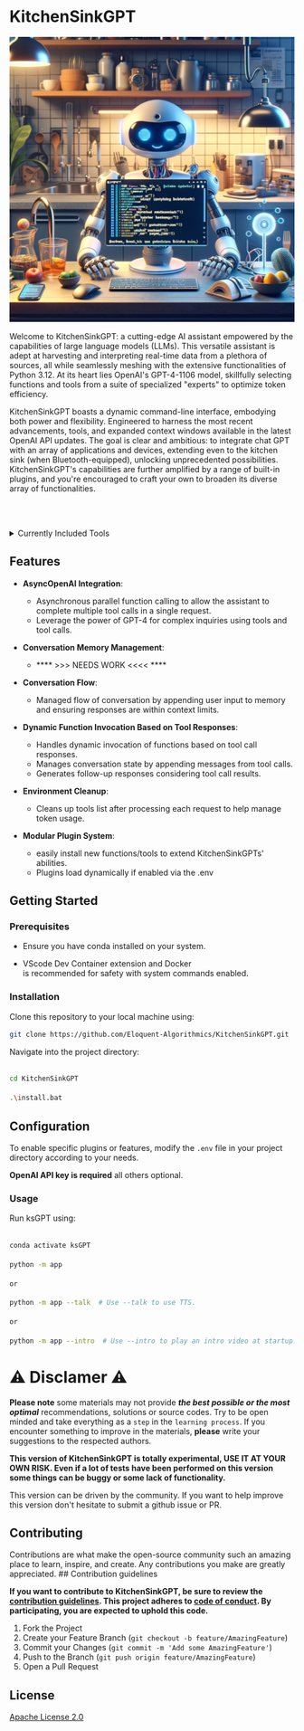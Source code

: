 # KitchenSinkGPT
<p align="center">
  <img src="ksGPT.png" alt="hero_image">
</p>
Welcome to KitchenSinkGPT: a cutting-edge AI assistant empowered by the capabilities of large language models (LLMs). This versatile assistant is adept at harvesting and interpreting real-time data from a plethora of sources, all while seamlessly meshing with the extensive functionalities of Python 3.12. At its heart lies OpenAI's GPT-4-1106 model, skillfully selecting functions and tools from a suite of specialized "experts" to optimize token efficiency.

KitchenSinkGPT boasts a dynamic command-line interface, embodying both power and flexibility. Engineered to harness the most recent advancements, tools, and expanded context windows available in the latest OpenAI API updates. The goal is clear and ambitious: to integrate chat GPT with an array of applications and devices, extending even to the kitchen sink (when Bluetooth-equipped), unlocking unprecedented possibilities. KitchenSinkGPT's capabilities are further amplified by a range of built-in plugins, and you're encouraged to craft your own to broaden its diverse array of functionalities.


<br><br>
<details>
<summary>Currently Included Tools</summary>

- **get_current_date_time**:
    - Get the current date and time.
- **ask_chat_gpt_4_0314**:
    - Send a request the 0314 (or any) model with a custom system prompt and tool set.
- **send_email**:
    - Send an email message using Gmail.
- **delete_email**:
    - Delete an email message by ID from Gmail.
- **get_emails_google**:
    - Retrieve a list of emails from Gmail.
- **get_next_google_calendar_event**:
    - Get the next event from the Google Calendar.
- **search_google**:
    - Search Google and return results.
- **ask_gemini_pro**:
    - Ask Gemini Pro for help.
- **get_all_news**:
    - Aggregate news articles from NewsAPI.org and The New York Times based on a query.
- **get_news_from_newsapi**:
    - Fetch news articles from the NewsAPI.org API based on a query.
- **get_news_from_nyt**:
    - Fetch news articles from The New York Times API based on a query.
- **get_vehicle_details**:
    - Retrieve details of a vehicle by VIN from the NHTSA vPic API.
- **get_system_information**:
    - Get information about the local machine.
- **run_system_command**:
    - Run a system command.
- **read_python_script**:
    - Read a Python script.
- **write_python_script**:
    - Write a Python script.
- **amend_python_script**:
    - Amend a Python script.
- **execute_python_script**:
    - Execute a Python script.
- **get_current_weather**:
    - Get the current weather in a location.

</details>

## Features

- **AsyncOpenAI Integration**: 
    - Asynchronous parallel function calling to allow the assistant to complete multiple tool calls in a single request.
    - Leverage the power of GPT-4 for complex inquiries using tools and tool calls.

- **Conversation Memory Management**: 
    - **** >>> NEEDS WORK <<<< ****

- **Conversation Flow**:
    - Managed flow of conversation by appending user input to memory and ensuring responses are within context limits.

- **Dynamic Function Invocation Based on Tool Responses**:
    - Handles dynamic invocation of functions based on tool call responses.
    - Manages conversation state by appending messages from tool calls.
    - Generates follow-up responses considering tool call results.

- **Environment Cleanup**:
    - Cleans up tools list after processing each request to help manage token usage.

- **Modular Plugin System**:
    - easily install new functions/tools to extend KitchenSinkGPTs' abilities.
    - Plugins load dynamically if enabled via the .env

## Getting Started

### Prerequisites

- Ensure you have conda installed on your system.

- VScode Dev Container extension and Docker <br>is recommended for safety with system commands enabled.

### Installation

Clone this repository to your local machine using:

```bash
git clone https://github.com/Eloquent-Algorithmics/KitchenSinkGPT.git
```

Navigate into the project directory:

```bash

cd KitchenSinkGPT

.\install.bat

```

## Configuration

To enable specific plugins or features, modify the `.env` file in your project directory according to your needs.

**OpenAI API key is required** all others optional.


### Usage

Run ksGPT using:

```bash

conda activate ksGPT

python -m app

or

python -m app --talk  # Use --talk to use TTS.

or

python -m app --intro  # Use --intro to play an intro video at startup.
```

# ⚠️ Disclamer ⚠️
**Please note** some materials may not provide ***the best possible or the most optimal*** recommendations, solutions or source codes. Try to be open minded and take everything as a `step` in the `learning process`. If you encounter something to improve in the materials, **please** write your suggestions to the respected authors.

**This version of KitchenSinkGPT is totally experimental, USE IT AT YOUR OWN RISK. Even if a lot of tests have been performed on this version some things can be buggy or some lack of functionality.**

This version can be driven by the community. If you want to help improve this version don't hesitate to submit a github issue or PR.

## Contributing

Contributions are what make the open-source community such an amazing place to learn, inspire, and create. Any contributions you make are greatly appreciated. ## Contribution guidelines

**If you want to contribute to KitchenSinkGPT, be sure to review the [contribution guidelines](CONTRIBUTING.md). This project adheres to [code of conduct](CODE_OF_CONDUCT.md). By participating, you are expected to uphold this code.**

1. Fork the Project
2. Create your Feature Branch (`git checkout -b feature/AmazingFeature`)
3. Commit your Changes (`git commit -m 'Add some AmazingFeature'`)
4. Push to the Branch (`git push origin feature/AmazingFeature`)
5. Open a Pull Request


## License

[Apache License 2.0](LICENSE)